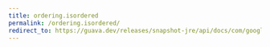 ```yaml
---
title: ordering.isordered
permalink: /ordering.isordered/
redirect_to: https://guava.dev/releases/snapshot-jre/api/docs/com/google/common/collect/Ordering.html#isOrdered-java.lang.Iterable-
---
```

